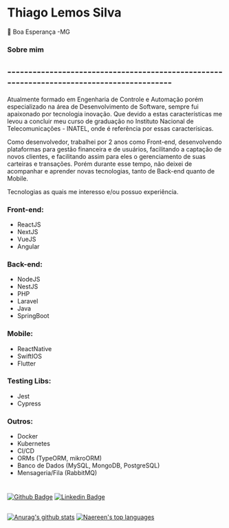 # Thiago Lemos Silva
📍 Boa Esperança -MG



### Sobre mim
## ------------------------------------------------------------------------------------------

Atualmente formado em Engenharia de Controle e Automação porém especializado na área de Desenvolvimento de Software, sempre fui apaixonado por tecnologia inovação. 
Que devido a estas características me levou a concluir meu curso de graduação no Instituto Nacional de Telecomunicações - INATEL, onde é referência por essas caracterísicas.

Como desenvolvedor, trabalhei por 2 anos como Front-end, desenvolvendo plataformas para gestão financeira e de usuários, facilitando a captação de novos clientes, e facilitando assim para eles
o gerenciamento de suas carteiras e transações.
Porém durante esse tempo, não deixei de acompanhar e aprender novas tecnologias, tanto de Back-end quanto de Mobile.

Tecnologias as quais me interesso e/ou possuo experiência.
 ### Front-end:
   - ReactJS
   - NextJS
   - VueJS
   - Angular
 ### Back-end:
   - NodeJS
   - NestJS
   - PHP
   - Laravel
   - Java
   - SpringBoot
 ### Mobile:
   - ReactNative
   - SwiftIOS
   - Flutter
 ### Testing Libs:
   - Jest
   - Cypress
 ### Outros:
   - Docker
   - Kubernetes
   - CI/CD
   - ORMs (TypeORM, mikroORM)
   - Banco de Dados (MySQL, MongoDB, PostgreSQL)
   - Mensageria/Fila (RabbitMQ)

#

[![Github Badge](https://img.shields.io/badge/-Github-000?style=flat-square&logo=Github&logoColor=white&link=https://github.com/Thiagolemos1995)](https://github.com/Thiagolemos1995)
[![Linkedin Badge](https://img.shields.io/badge/-LinkedIn-blue?style=flat-square&logo=Linkedin&logoColor=white&link=https://www.linkedin.com/in/thiago-lemos-silva-835983105/)](https://www.linkedin.com/in/thiago-lemos-silva-835983105/)

## 

[![Anurag's github stats](https://github-readme-stats.vercel.app/api?username=Thiagolemos1995&theme=blue-green)](https://github.com/anuraghazra/github-readme-stats)
[![Naereen's top languages](https://github-readme-stats.vercel.app/api/top-langs/?username=Thiagolemos1995&theme=blue-green)](https://github.com/anuraghazra/github-readme-stats)

